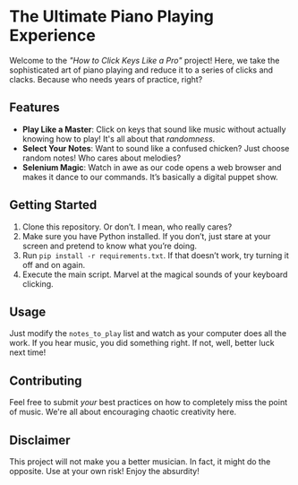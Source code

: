 # The Ultimate Piano Playing Experience

Welcome to the *"How to Click Keys Like a Pro"* project! Here, we take the sophisticated art of piano playing and reduce it to a series of clicks and clacks. Because who needs years of practice, right?

## Features

- **Play Like a Master**: Click on keys that sound like music without actually knowing how to play! It's all about that *randomness*.
- **Select Your Notes**: Want to sound like a confused chicken? Just choose random notes! Who cares about melodies?
- **Selenium Magic**: Watch in awe as our code opens a web browser and makes it dance to our commands. It’s basically a digital puppet show.

## Getting Started

1. Clone this repository. Or don’t. I mean, who really cares?
2. Make sure you have Python installed. If you don’t, just stare at your screen and pretend to know what you’re doing.
3. Run `pip install -r requirements.txt`. If that doesn’t work, try turning it off and on again.
4. Execute the main script. Marvel at the magical sounds of your keyboard clicking.

## Usage

Just modify the `notes_to_play` list and watch as your computer does all the work. If you hear music, you did something right. If not, well, better luck next time!

## Contributing

Feel free to submit *your* best practices on how to completely miss the point of music. We're all about encouraging chaotic creativity here.

## Disclaimer

This project will not make you a better musician. In fact, it might do the opposite. Use at your own risk! Enjoy the absurdity!
